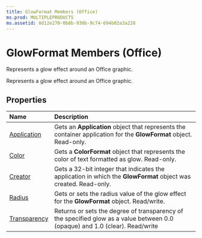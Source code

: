 ```yaml
---
title: GlowFormat Members (Office)
ms.prod: MULTIPLEPRODUCTS
ms.assetid: 8d12e270-0b8b-930b-9c74-694b02a3a228
---
```



# GlowFormat Members (Office)
Represents a glow effect around an Office graphic.

Represents a glow effect around an Office graphic.


## Properties



|**Name**|**Description**|
|:-----|:-----|
|[Application](glowformat-application-property-office.md)|Gets an  **Application** object that represents the container application for the **GlowFormat** object. Read-only.|
|[Color](glowformat-color-property-office.md)|Gets a  **ColorFormat** object that represents the color of text formatted as glow. Read-only.|
|[Creator](glowformat-creator-property-office.md)|Gets a 32-bit integer that indicates the application in which the  **GlowFormat** object was created. Read-only.|
|[Radius](glowformat-radius-property-office.md)|Gets or sets the radius value of the glow effect for the  **GlowFormat** object. Read/write.|
|[Transparency](glowformat-transparency-property-office.md)|Returns or sets the degree of transparency of the specified glow as a value between 0.0 (opaque) and 1.0 (clear). Read/write|

